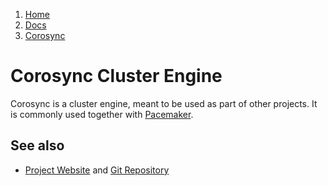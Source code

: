 <!-- -
Title: Corosync
Description: Notes and links on the Corosync Cluster Engine
First Published: 2014-03-08
- -->

<ol class="breadcrumb" itemprop="breadcrumb">
	<li><a href="/">Home</a></li>
	<li><a href="/docs/">Docs</a></li>
	<li><a href="/docs/corosync.html">Corosync</a></li>
</ol>

Corosync Cluster Engine
=======================

Corosync is a cluster engine, meant to be used as part of other 
projects. It is commonly used together with [Pacemaker](/docs/pacemaker.html).

See also
--------

*   [Project Website](http://corosync.github.io/corosync/) and 
    [Git Repository](https://github.com/corosync/corosync)
